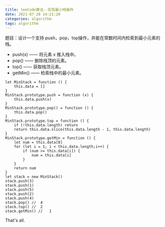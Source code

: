```yaml
---
title: leeCode算法--实现最小栈操作
date: 2021-07-28 14:21:20
categories: algorithm
tags: algorithm
---
```

题目：设计一个支持 push，pop，top操作，并能在常数时间内检索到最小元素的栈。

+ push(x) —— 将元素 x 推入栈中。
+ pop() —— 删除栈顶的元素。
+ top() —— 获取栈顶元素。
+ getMin() —— 检索栈中的最小元素。
```
let MinStack = function () {
    this.data = []
}
MinStack.prototype.push = function (x) {
    this.data.push(x)
}
MinStack.prototype.pop() = function () {
    this.data.pop()
}
MinStack.prototype.top = function () {
    if (!this.data.length) return
    return this.data.slice(this.data.length - 1, this.data.length)
}
MinStack.prototype.getMin = function () {
    let num = this.data[0]
    for (let i = 1; i < this.data.length;i++) {
        if (num >= this.data[i]) {
            num = this.data[i]
        }
    }
    return num
}
let stack = new MinStack()
stack.push(3)
stack.push(1)
stack.push(5)
stack.push(2)
stack.push(4)
stack.pop() //  4
stack.top() //  2
stack.getMin() //   1
```
That's all.